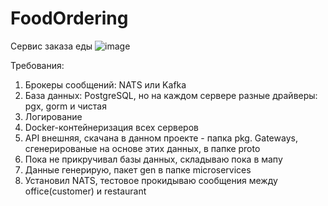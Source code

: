 # FoodOrdering
Сервис заказа еды
![image](https://github.com/MikhailMishutkin/FoodOrdering/assets/74837722/202479bd-3332-4f2b-adcb-215520daffe1)

Требования:
1. Брокеры сообщений: NATS или Kafka
2. База данных: PostgreSQL, но на каждом сервере разные драйверы: pgx, gorm и чистая
3. Логирование
4. Docker-контейнеризация всех серверов
5. API внешняя, скачана в данном проекте - папка pkg. Gateways, сгенерированые на основе этих данных, в папке proto
6. Пока не прикручивал базы данных, складываю пока в мапу
7. Данные генерирую, пакет gen в папке microservices
8. Установил NATS, тестовое прокидываю сообщения между office(customer) и restaurant
